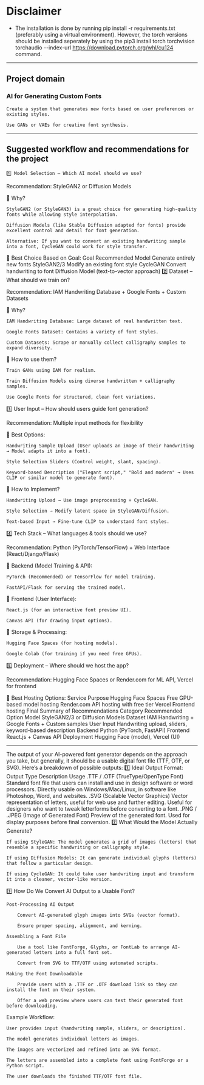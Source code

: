 # Disclaimer
- The installation is done by running pip install -r requirements.txt (preferably using a virtual environment). However, the torch versions should be installed seperately by using the pip3 install torch torchvision torchaudio --index-url https://download.pytorch.org/whl/cu124 command.

---
## **Project domain**
### **AI for Generating Custom Fonts**

    Create a system that generates new fonts based on user preferences or existing styles.

    Use GANs or VAEs for creative font synthesis.

---

## **Suggested workflow and recommendations for the project**

    1️⃣ Model Selection – Which AI model should we use?

Recommendation: StyleGAN2 or Diffusion Models

🔹 Why?

    StyleGAN2 (or StyleGAN3) is a great choice for generating high-quality fonts while allowing style interpolation.

    Diffusion Models (like Stable Diffusion adapted for fonts) provide excellent control and detail for font generation.

    Alternative: If you want to convert an existing handwriting sample into a font, CycleGAN could work for style transfer.

🔹 Best Choice Based on Goal:
Goal	Recommended Model
Generate entirely new fonts	StyleGAN2/3
Modify an existing font style	CycleGAN
Convert handwriting to font	Diffusion Model (text-to-vector approach)
2️⃣ Dataset – What should we train on?

Recommendation: IAM Handwriting Database + Google Fonts + Custom Datasets

🔹 Why?

    IAM Handwriting Database: Large dataset of real handwritten text.

    Google Fonts Dataset: Contains a variety of font styles.

    Custom Datasets: Scrape or manually collect calligraphy samples to expand diversity.

🔹 How to use them?

    Train GANs using IAM for realism.

    Train Diffusion Models using diverse handwritten + calligraphy samples.

    Use Google Fonts for structured, clean font variations.

3️⃣ User Input – How should users guide font generation?

Recommendation: Multiple input methods for flexibility

🔹 Best Options:

    Handwriting Sample Upload (User uploads an image of their handwriting → Model adapts it into a font).

    Style Selection Sliders (Control weight, slant, spacing).

    Keyword-based Description ("Elegant script," "Bold and modern" → Uses CLIP or similar model to generate font).

🔹 How to Implement?

    Handwriting Upload → Use image preprocessing + CycleGAN.

    Style Selection → Modify latent space in StyleGAN/Diffusion.

    Text-based Input → Fine-tune CLIP to understand font styles.

4️⃣ Tech Stack – What languages & tools should we use?

Recommendation: Python (PyTorch/TensorFlow) + Web Interface (React/Django/Flask)

🔹 Backend (Model Training & API):

    PyTorch (Recommended) or TensorFlow for model training.

    FastAPI/Flask for serving the trained model.

🔹 Frontend (User Interface):

    React.js (for an interactive font preview UI).

    Canvas API (for drawing input options).

🔹 Storage & Processing:

    Hugging Face Spaces (for hosting models).

    Google Colab (for training if you need free GPUs).

5️⃣ Deployment – Where should we host the app?

Recommendation: Hugging Face Spaces or Render.com for ML API, Vercel for frontend

🔹 Best Hosting Options:
Service	Purpose
Hugging Face Spaces	Free GPU-based model hosting
Render.com	API hosting with free tier
Vercel	Frontend hosting
Final Summary of Recommendations
Category	Recommended Option
Model	StyleGAN2/3 or Diffusion Models
Dataset	IAM Handwriting + Google Fonts + Custom samples
User Input	Handwriting upload, sliders, keyword-based description
Backend	Python (PyTorch, FastAPI)
Frontend	React.js + Canvas API
Deployment	Hugging Face (model), Vercel (UI)

---

The output of your AI-powered font generator depends on the approach you take, but generally, it should be a usable digital font file (TTF, OTF, or SVG). Here’s a breakdown of possible outputs:
1️⃣ Ideal Output Format:
Output Type	Description	Usage
.TTF / .OTF (TrueType/OpenType Font)	Standard font file that users can install and use in design software or word processors.	Directly usable on Windows/Mac/Linux, in software like Photoshop, Word, and websites.
.SVG (Scalable Vector Graphics)	Vector representation of letters, useful for web use and further editing.	Useful for designers who want to tweak letterforms before converting to a font.
.PNG / .JPEG (Image of Generated Font)	Preview of the generated font.	Used for display purposes before final conversion.
2️⃣ What Would the Model Actually Generate?

    If using StyleGAN: The model generates a grid of images (letters) that resemble a specific handwriting or calligraphy style.

    If using Diffusion Models: It can generate individual glyphs (letters) that follow a particular design.

    If using CycleGAN: It could take user handwriting input and transform it into a cleaner, vector-like version.

3️⃣ How Do We Convert AI Output to a Usable Font?

    Post-Processing AI Output

        Convert AI-generated glyph images into SVGs (vector format).

        Ensure proper spacing, alignment, and kerning.

    Assembling a Font File

        Use a tool like FontForge, Glyphs, or FontLab to arrange AI-generated letters into a full font set.

        Convert from SVG to TTF/OTF using automated scripts.

    Making the Font Downloadable

        Provide users with a .TTF or .OTF download link so they can install the font on their system.

        Offer a web preview where users can test their generated font before downloading.

Example Workflow:

    User provides input (handwriting sample, sliders, or description).

    The model generates individual letters as images.

    The images are vectorized and refined into an SVG format.

    The letters are assembled into a complete font using FontForge or a Python script.

    The user downloads the finished TTF/OTF font file.


